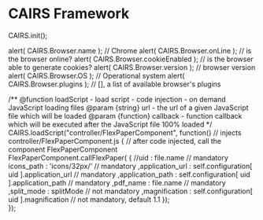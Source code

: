 CAIRS Framework
===============


CAIRS.init();


alert( CAIRS.Browser.name ); // Chrome
alert( CAIRS.Browser.onLine ); // is the browser online?
alert( CAIRS.Browser.cookieEnabled ); // is the browser able to generate cookies?
alert( CAIRS.Browser.version ); // browser version
alert( CAIRS.Browser.OS ); // Operational system
alert( CAIRS.Browser.plugins ); // [], a list of available browser's plugins

/**
        @function loadScript -  load script - code injection - on demand JavaScript loading files
        @param {string}    url - the url of a given JavaScript file which will be loaded
        @param {function}    callback -     function  callback which will be executed after the JavaScript file 100% loaded
*/
CAIRS.loadScript("controller/FlexPaperComponent", function() // injects controller/FlexPaperComponent.js
{
            // after code injected, call the component FlexPaperComponent           
            FlexPaperComponent.callFlexPaper(
            {
                //uid : file.name // mandatory
                icons_path : 'icons/32px/' // mandatory
                ,application_url : self.configuration[ uid ].application_url // mandatory
                ,application_path : self.configuration[ uid ].application_path // mandatory
                ,pdf_name : file.name // mandatory
                ,split_mode : splitMode // not mandatory
                ,magnification : self.configuration[ uid ].magnification  // not mandatory, default 1.1
            });   
});

